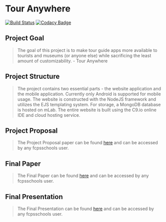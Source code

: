 # Tour Anywhere

[![Build Status](https://travis-ci.com/mma01us/tour-anywhere.svg?branch=master)](https://travis-ci.com/mma01us/tour-anywhere)
[![Codacy Badge](https://api.codacy.com/project/badge/Grade/6e21c4d9e8e64ab7bc842db435836591)](https://www.codacy.com/app/mma01us/tour-anywhere?utm_source=github.com&amp;utm_medium=referral&amp;utm_content=mma01us/tour-anywhere&amp;utm_campaign=Badge_Grade)

## Project Goal

> The goal of this project is to make tour guide apps more available to tourists and museums (or anyone else) while sacrificing the least amount of customizability. - Tour Anywhere

## Project Structure

> The project contains two essential parts - the website application and the mobile application. Currently only Android is supported for mobile usage. The website is constructed with the NodeJS framework and utilizes the EJS templating system. For storage, a MongoDB database is hosted on mLab. The entire website is built using the C9.io online IDE and cloud hosting service.

## Project Proposal

> The Project Proposal paper can be found [here](https://docs.google.com/document/d/1dIIUT3SZDJj8tq9rataSNt5NmO-lg5G2XwD13eAStcQ/edit?usp=sharing) and can be accessed by any fcpsschools user.

## Final Paper

> The Final Paper can be found [here](https://docs.google.com/document/d/18NaqAFEGBedVAQDy6jLHYSGH3-nNaLi2OA-lC-NPu-I/edit?usp=sharing) and can be accessed by any fcpsschools user.

## Final Presentation

> The Final Presentation can be found [here](https://docs.google.com/presentation/d/1dklhu7z_ZwqRYY77XikaXMZW5hk1HwlpuN_WRGeXaqY/edit?usp=sharing) and can be accessed by any fcpsschools user.
